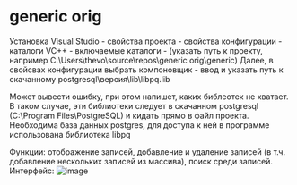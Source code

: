 # generic orig
Установка
Visual Studio - свойства проекта - свойства конфигурации - каталоги VC++ - включаемые каталоги - (указать путь к проекту, например C:\Users\thevo\source\repos\generic orig\generic)
Далее, в свойсвах конфигурации выбрать компоновщик - ввод и указать путь к скачанному postgresql\версия\lib\libpq.lib

Может вывести ошибку, при этом напишет, каких библеотек не хватает. В таком случае, эти библиотеки следует в скачанном postgresql (C:\Program Files\PostgreSQL) и кидать прямо в файл проекта.
Необходима база данных postgres, для доступа к ней в программе использована библиотека libpq

Функции: отображение записей, добавление и удаление записей (в т.ч. добавление нескольких записей из массива), поиск среди записей.
Интерфейс:
![image](https://github.com/silveoo/consolebd/assets/92054590/ccd24550-9a30-41bd-8354-c13976d70fb8)
